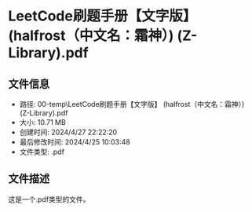﻿# LeetCode刷题手册【文字版】 (halfrost（中文名：霜神）) (Z-Library).pdf

## 文件信息
- 路径: 00-temp\LeetCode刷题手册【文字版】 (halfrost（中文名：霜神）) (Z-Library).pdf
- 大小: 10.71 MB
- 创建时间: 2024/4/27 22:22:20
- 最后修改时间: 2024/4/25 10:03:48
- 文件类型: .pdf

## 文件描述
这是一个.pdf类型的文件。

